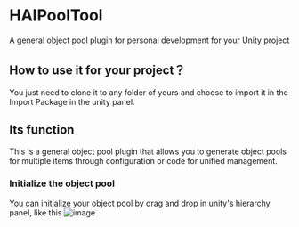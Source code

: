 # HAIPoolTool
A general object pool plugin for personal development for your Unity project
## How to use it for your project？
You just need to clone it to any folder of yours and choose to import it in the Import Package in the unity panel.  
## Its function
This is a general object pool plugin that allows you to generate object pools for multiple items through configuration or code for unified management.
### Initialize the object pool
You can initialize your object pool by drag and drop in unity's hierarchy panel, like this
![image](https://github.com/wyryyds/HAIPoolTool/blob/main/ImageFloder/01.png)
